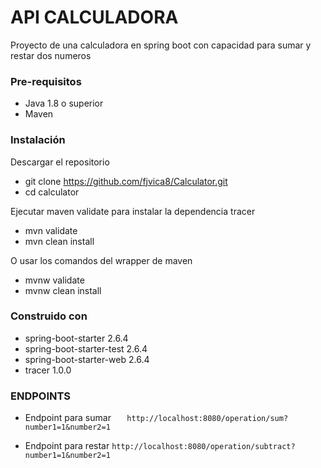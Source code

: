 # API CALCULADORA

Proyecto de una calculadora en spring boot con capacidad para sumar y restar dos numeros

### Pre-requisitos

* Java 1.8 o superior
* Maven


### Instalación

Descargar el repositorio 

* git clone https://github.com/fjvica8/Calculator.git
* cd calculator

Ejecutar maven validate para instalar la dependencia tracer


* mvn validate
* mvn clean install

O usar los comandos del wrapper de maven

* mvnw validate
* mvnw clean install



### Construido con

* spring-boot-starter 2.6.4
* spring-boot-starter-test 2.6.4
* spring-boot-starter-web 2.6.4
* tracer 1.0.0


### ENDPOINTS

* Endpoint para sumar
`	http://localhost:8080/operation/sum?number1=1&number2=1`
	
* Endpoint para restar
	`http://localhost:8080/operation/subtract?number1=1&number2=1`

